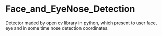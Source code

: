 # Face_and_EyeNose_Detection
Detector maded by open cv library in python, which present to user face, eye and in some time nose detection coordinates.
